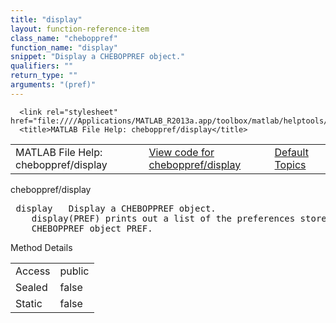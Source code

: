 ```yaml
---
title: "display"
layout: function-reference-item
class_name: "cheboppref"
function_name: "display"
snippet: "Display a CHEBOPPREF object."
qualifiers: ""
return_type: ""
arguments: "(pref)"
---
```


<html>
   <head>
      <meta http-equiv="Content-Type" content="text/html; charset=utf-8">
   
      <link rel="stylesheet" href="file:////Applications/MATLAB_R2013a.app/toolbox/matlab/helptools/private/helpwin.css">
      <title>MATLAB File Help: cheboppref/display</title>
   </head>
   <body>
      <!--Single-page help-->
      <table border="0" cellspacing="0" width="100%">
         <tr class="subheader">
            <td class="headertitle">MATLAB File Help: cheboppref/display</td>
            <td class="subheader-left"><a href="matlab:edit cheboppref/display">View code for cheboppref/display</a></td>
            <td class="subheader-right"><a href="matlab:helpwin">Default Topics</a></td>
         </tr>
      </table>
      <div class="title">cheboppref/display</div>
      <div class="helptext"><pre><!--helptext --> <span class="helptopic">display</span>   Display a CHEBOPPREF object.
    <span class="helptopic">display</span>(PREF) prints out a list of the preferences stored in the
    CHEBOPPREF object PREF.</pre></div><!--after help -->
      <!--Method-->
      <div class="sectiontitle">Method Details</div>
      <table class="class-details">
         <tr>
            <td class="class-detail-label">Access</td>
            <td>public</td>
         </tr>
         <tr>
            <td class="class-detail-label">Sealed</td>
            <td>false</td>
         </tr>
         <tr>
            <td class="class-detail-label">Static</td>
            <td>false</td>
         </tr>
      </table>
   </body>
</html>
